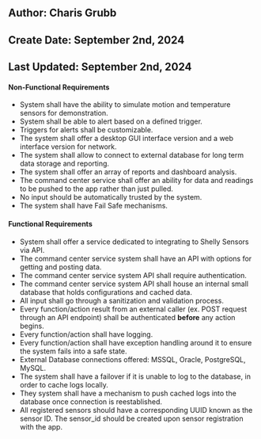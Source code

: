 ## **Author:**             Charis Grubb
## **Create Date:**        September 2nd, 2024
## **Last Updated:**       September 2nd, 2024




#### Non-Functional Requirements

- System shall have the ability to simulate motion and temperature sensors for demonstration.
- System shall be able to alert based on a defined trigger. 
- Triggers for alerts shall be customizable.
- The system shall offer a desktop GUI interface version and a web interface version for network.
- The system shall allow to connect to external database for long term data storage and reporting. 
- The system shall offer an array of reports and dashboard analysis. 
- The command center service shall offer an ability for data and readings to be pushed to the app rather than just pulled.
- No input should be automatically trusted by the system. 
- The system shall have Fail Safe mechanisms. 




#### Functional Requirements 
- System shall offer a service dedicated to integrating to Shelly Sensors via API. 
- The command center service system shall have an API with options for getting and posting data.
- The command center service system API shall require authentication.
- The command center service system API shall house an internal small database that holds configurations and cached data. 
- All input shall go through a sanitization and validation process.
- Every function/action result from an external caller (ex. POST request through an API endpoint) shall be authenticated **before** any action begins. 
- Every function/action shall have logging. 
- Every function/action shall have exception handling around it to ensure the system fails into a safe state. 
- External Database connections offered: MSSQL, Oracle, PostgreSQL, MySQL. 
- The system shall have a failover if it is unable to log to the database, in order to cache logs locally. 
- They system shall have a mechanism to push cached logs into the database once connection is reestablished.
- All registered sensors should have a corresponding UUID known as the sensor ID. The sensor_id should be created upon sensor registration with the app.